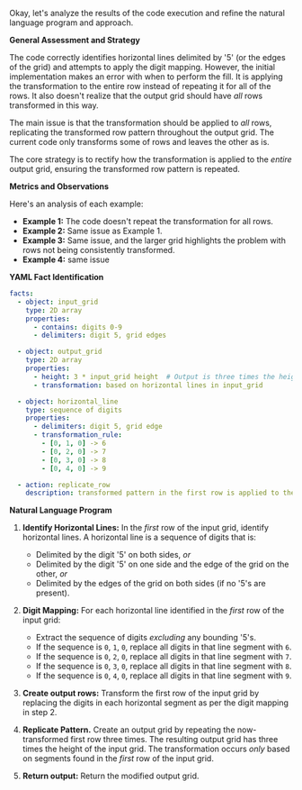 Okay, let's analyze the results of the code execution and refine the natural language program and approach.

**General Assessment and Strategy**

The code correctly identifies horizontal lines delimited by '5' (or the edges of the grid) and attempts to apply the digit mapping. However, the initial implementation makes an error with when to perform the fill. It is applying the transformation to the entire row instead of repeating it for all of the rows. It also doesn't realize that the output grid should have *all* rows transformed in this way.

The main issue is that the transformation should be applied to *all* rows, replicating the transformed row pattern throughout the output grid. The current code only transforms some of rows and leaves the other as is.

The core strategy is to rectify how the transformation is applied to the *entire* output grid, ensuring the transformed row pattern is repeated.

**Metrics and Observations**

Here's an analysis of each example:

*   **Example 1:** The code doesn't repeat the transformation for all rows.
*   **Example 2:** Same issue as Example 1.
*   **Example 3:** Same issue, and the larger grid highlights the problem with rows not being consistently transformed.
*    **Example 4:** same issue

**YAML Fact Identification**


```yaml
facts:
  - object: input_grid
    type: 2D array
    properties:
      - contains: digits 0-9
      - delimiters: digit 5, grid edges

  - object: output_grid
    type: 2D array
    properties:
      - height: 3 * input_grid height  # Output is three times the height
      - transformation: based on horizontal lines in input_grid

  - object: horizontal_line
    type: sequence of digits
    properties:
      - delimiters: digit 5, grid edge
      - transformation_rule:
        - [0, 1, 0] -> 6
        - [0, 2, 0] -> 7
        - [0, 3, 0] -> 8
        - [0, 4, 0] -> 9

  - action: replicate_row
    description: transformed pattern in the first row is applied to the remaining rows in the output
```


**Natural Language Program**

1.  **Identify Horizontal Lines:** In the *first* row of the input grid, identify horizontal lines. A horizontal line is a sequence of digits that is:
    *   Delimited by the digit '5' on both sides, *or*
    *   Delimited by the digit '5' on one side and the edge of the grid on the other, *or*
    *   Delimited by the edges of the grid on both sides (if no '5's are present).

2.  **Digit Mapping:** For each horizontal line identified in the *first* row of the input grid:
    *   Extract the sequence of digits *excluding* any bounding '5's.
    *   If the sequence is `0`, `1`, `0`, replace all digits in that line segment with `6`.
    *   If the sequence is `0`, `2`, `0`, replace all digits in that line segment with `7`.
    *   If the sequence is `0`, `3`, `0`, replace all digits in that line segment with `8`.
    *   If the sequence is `0`, `4`, `0`, replace all digits in that line segment with `9`.

3.  **Create output rows:** Transform the first row of the input grid by replacing the digits in each horizontal segment as per the digit mapping in step 2.

4.  **Replicate Pattern.** Create an output grid by repeating the now-transformed first row three times. The resulting output grid has three times the height of the input grid. The transformation occurs *only* based on segments found in the *first* row of the input grid.

5. **Return output:** Return the modified output grid.
